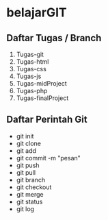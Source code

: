 # belajarGIT

## Daftar Tugas / Branch
1. Tugas-git
2. Tugas-html
3. Tugas-css
4. Tugas-js
5. Tugas-midProject
6. Tugas-php
7. Tugas-finalProject

## Daftar Perintah Git
- git init
- git clone
- git add
- git commit -m "pesan"
- git push
- git pull
- git branch
- git checkout
- git merge
- git status
- git log

